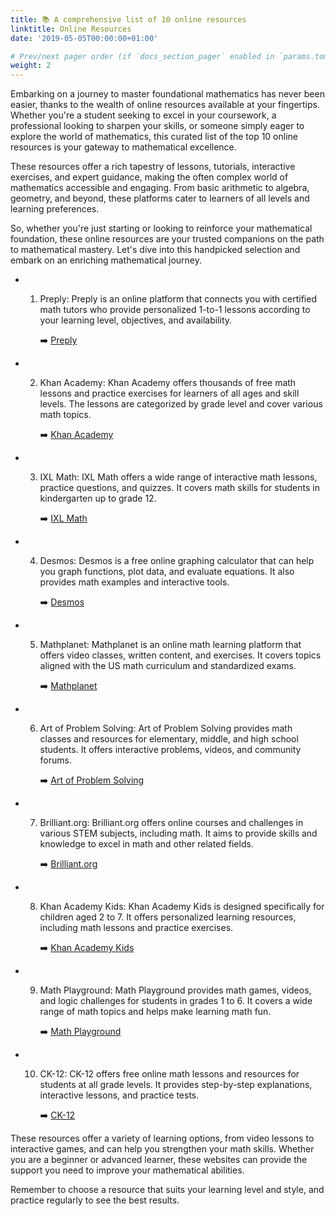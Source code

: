 ```yaml
---
title: 📚 A comprehensive list of 10 online resources
linktitle: Online Resources
date: '2019-05-05T00:00:00+01:00'

# Prev/next pager order (if `docs_section_pager` enabled in `params.toml`)
weight: 2
--- 
```


Embarking on a journey to master foundational mathematics has never been easier, thanks to the wealth of online resources available at your fingertips. Whether you're a student seeking to excel in your coursework, a professional looking to sharpen your skills, or someone simply eager to explore the world of mathematics, this curated list of the top 10 online resources is your gateway to mathematical excellence.

These resources offer a rich tapestry of lessons, tutorials, interactive exercises, and expert guidance, making the often complex world of mathematics accessible and engaging. From basic arithmetic to algebra, geometry, and beyond, these platforms cater to learners of all levels and learning preferences.

So, whether you're just starting or looking to reinforce your mathematical foundation, these online resources are your trusted companions on the path to mathematical mastery. Let's dive into this handpicked selection and embark on an enriching mathematical journey.

* 1. Preply: Preply is an online platform that connects you with certified math tutors who provide personalized 1-to-1 lessons according to your learning level, objectives, and availability.
  
        ➡️ [Preply](https://preply.com/en/blog/best-math-learning-websites/)

* 2. Khan Academy: Khan Academy offers thousands of free math lessons and practice exercises for learners of all ages and skill levels. The lessons are categorized by grade level and cover various math topics.

       ➡️ [Khan Academy](https://preply.com/en/blog/best-math-learning-websites/)

* 3. IXL Math: IXL Math offers a wide range of interactive math lessons, practice questions, and quizzes. It covers math skills for students in kindergarten up to grade 12.

       ➡️ [IXL Math](https://www.weareteachers.com/best-math-websites/)

* 4. Desmos: Desmos is a free online graphing calculator that can help you graph functions, plot data, and evaluate equations. It also provides math examples and interactive tools.

       ➡️ [Desmos](https://www.teachthought.com/pedagogy/teaching-math-online/)

* 5. Mathplanet: Mathplanet is an online math learning platform that offers video classes, written content, and exercises. It covers topics aligned with the US math curriculum and standardized exams.

      ➡️ [Mathplanet](https://www.boredteachers.com/post/the-best-online-math-resources-for-all-grade-levels)

* 6. Art of Problem Solving: Art of Problem Solving provides math classes and resources for elementary, middle, and high school students. It offers interactive problems, videos, and community forums.

       ➡️ [Art of Problem Solving](https://www.weareteachers.com/best-math-websites/)

* 7. Brilliant.org: Brilliant.org offers online courses and challenges in various STEM subjects, including math. It aims to provide skills and knowledge to excel in math and other related fields.

       ➡️ [Brilliant.org](https://preply.com/en/blog/best-math-learning-websites/)

* 8. Khan Academy Kids: Khan Academy Kids is designed specifically for children aged 2 to 7. It offers personalized learning resources, including math lessons and practice exercises.

       ➡️ [Khan Academy Kids](https://www.stemvillage.com/blog/top-ten-best-math-learning-resources)

* 9. Math Playground: Math Playground provides math games, videos, and logic challenges for students in grades 1 to 6. It covers a wide range of math topics and helps make learning math fun.

       ➡️ [Math Playground](https://www.stemvillage.com/blog/top-ten-best-math-learning-resources)

* 10. CK-12: CK-12 offers free online math lessons and resources for students at all grade levels. It provides step-by-step explanations, interactive lessons, and practice tests.

      ➡️ [CK-12](https://www.stemvillage.com/blog/top-ten-best-math-learning-resources)

These resources offer a variety of learning options, from video lessons to interactive games, and can help you strengthen your math skills. Whether you are a beginner or advanced learner, these websites can provide the support you need to improve your mathematical abilities.

Remember to choose a resource that suits your learning level and style, and practice regularly to see the best results.
